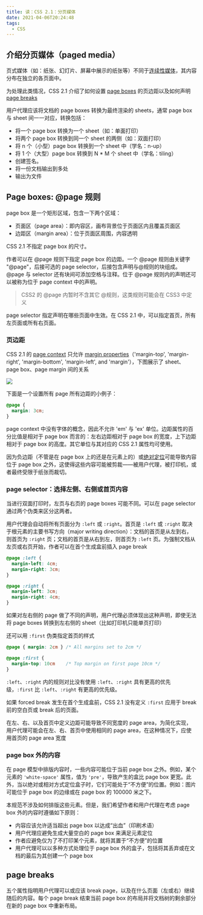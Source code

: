 ```yaml
---
title: 读：CSS 2.1：分页媒体
date: 2021-04-06T20:24:48
tags:
  - CSS
---
```


## 介绍分页媒体（paged media）

页式媒体（如：纸张、幻灯片、屏幕中展示的纸张等）不同于[连续性媒体](https://www.w3.org/TR/CSS2/media.html#continuous-media-group)，其内容分布在独立的各页面中。

为处理此类情况，CSS 2.1 介绍了如何设置 [page boxes](https://www.w3.org/TR/CSS2/page.html#page-box) 的页边距以及如何声明 [page breaks](https://www.w3.org/TR/CSS2/page.html#page-breaks)

用户代理应该将文档的 page boxes 转换为最终渲染的 sheets，通常 page box 与 sheet 间一一对应，转换包括：

- 将一个 page box 转换为一个 sheet（如：单面打印）
- 将两个 page box 转换到同一个 sheet 的两侧（如：双面打印）
- 将 n 个（小型）page box 转换到一个 sheet 中（学名：n-up）
- 将 1 个（大型）page box 转换到 N * M 个 sheet 中（学名：tiling）
- 创建签名。
- 将一份文档输出到多处
- 输出为文件

## Page boxes: @page 规则

page box 是一个矩形区域，包含一下两个区域：

- 页面区（page area）：即内容区，画布背景位于页面区内且覆盖页面区
- 边距区（margin area）：位于页面区周围，内容透明

CSS 2.1 不指定 page box 的尺寸。

作者可以在 @page 规则下指定 page box 的边距。一个 @page 规则由关键字 "@page"，后接可选的 page selector，后接包含声明与@规则的块组成。@page 与 selector 还有块间可添加空格与注释。位于 @page 规则内的声明还可以被称为位于 page context 中的声明。

> CSS2 的 @page 内暂时不含其它 @规则，这类规则可能会在 CSS3 中定义

page selector 指定声明在哪些页面中生效。在 CSS 2.1 中，可以指定首页，所有左页面或所有右页面。

### 页边距

CSS 2.1 的 [page context](https://www.w3.org/TR/CSS2/page.html#page-context) 只允许 [margin properties](https://www.w3.org/TR/CSS2/box.html#margin-properties)（'margin-top', 'margin-right', 'margin-bottom', 'margin-left', and 'margin'），下图展示了 sheet、page box、page margin 间的关系

![](https://www.w3.org/TR/CSS2/images/page-info.png)

下面是一个设置所有 page 所有边距的小例子：

```css
@page {
  margin: 3cm;
}
```

page context 中没有字体的概念，因此不允许 'em' 与 'ex' 单位。边距属性的百分比值是相对于 page box 而言的：左右边距相对于 page box 的宽度，上下边距相对于 page box 的高度。其它单位与其对应的 CSS 2.1 属性均可使用。

因为负边距（不管是在 page box 上的还是在元素上的）或[绝对定位](https://www.w3.org/TR/CSS2/visuren.html#absolute-positioning)可能导致内容位于 page box 之外，这使得这些内容可能被剪裁——被用户代理，被打印机，或者最终受限于纸张而裁切。

### page selector：选择左侧、右侧或首页内容

当进行双面打印时，左页与右页的 page boxes 可能不同。可以在 page selector 通过两个伪类来区分这两者。

用户代理会自动将所有页面分为 `:left` 或 `:right`。首页是 `:left` 或 `:right` 取决于根元素的主要书写方向（major writing direction）：文档的首页是从左到右，则首页为 `:right` 页；文档的首页是从右到左，则首页为 `:left` 页。为强制文档从左页或右页开始，作者可以在首个生成盒前插入 page break

```css
@page :left {
  margin-left: 4cm;
  margin-right: 3cm;
}

@page :right {
  margin-left: 3cm;
  margin-right: 4cm;
}
```

如果对左右侧的 page 做了不同的声明，用户代理必须体现出这种声明，即使无法将 page boxes 转换到左右侧的 sheet（比如打印机只能单页打印）

还可以用 `:first` 伪类指定首页的样式

```css
@page { margin: 2cm } /* All margins set to 2cm */

@page :first {
  margin-top: 10cm    /* Top margin on first page 10cm */
}
```

`:left`、`:right` 内的规则对比没有使用 `:left`、`:right` 具有更高的优先级，`:first` 比 `:left`、`:right` 有更高的优先级。

如果 forced break 发生在首个生成盒前，CSS 2.1 没有定义 `:first` 应用于 break 前的空白页或 break 后的页面。

在左、右、以及首页中定义边距可能导致不同宽度的 page area，为简化实现，用户代理可能会在左、右、首页中使用相同的 page area，在这种情况下，应使用首页的 page area 宽度

### page box 外的内容

在 page 模型中排版内容时，一些内容可能位于当前 page box 之外。例如，某个元素的 `'white-space'` 属性，值为 `'pre'`，导致产生的盒比 page box 更宽。此外，当以绝对或相对方式定位盒子时，它们可能处于“不方便”的位置。例如：图片可能位于 page box 的边缘或在 page box 的 100000 米之下。

本规范不涉及如何排版这些元素。但是，我们希望作者和用户代理在考虑 page box 外的内容时遵循如下原则：

- 内容应该允许适当超出 page box 以达成“出血”（印刷术语）
- 用户代理应避免生成大量空白的 page box 来满足元素定位
- 作者应避免仅为了不打印某个元素，就将其置于“不方便”的位置
- 用户代理可以以多种方式处理位于 page box 外的盒子，包括将其丢弃或在文档的最后为其创建一个 page box

## page breaks

五个属性指明用户代理可以或应该 break page，以及在什么页面（左或右）继续随后的内容。每个 page break 结束当前 page box 的布局并将文档树的剩余部分在新的 page box 中重新布局。

### 


